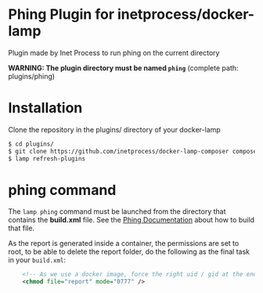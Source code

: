 # Phing Plugin for inetprocess/docker-lamp
Plugin made by Inet Process to run phing on the current directory

__WARNING: The plugin directory must be named `phing`__ (complete path: plugins/phing)

# Installation
Clone the repository in the plugins/ directory of your docker-lamp
```bash
$ cd plugins/
$ git clone https://github.com/inetprocess/docker-lamp-composer composer
$ lamp refresh-plugins
```

# phing command
The `lamp phing` command must be launched from the directory that contains the **build.xml** file. See the [Phing Documentation](https://www.phing.info/) about how to build that file.

As the report is generated inside a container, the permissions are set to root, to be able to delete the report folder,
do the following as the final task in your `build.xml`:
```xml
    <!-- As we use a docker image, force the right uid / gid at the end on the report directory -->
    <chmod file="report" mode="0777" />
```
